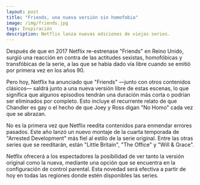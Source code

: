 ```yaml
---
layout: post
title: "Friends, una nueva versión sin homofobia"
image: /img/friends.jpg
tags: Inspiración
description: Netflix lanza nuevas ediciones de viejas series.
---
```


Después de que en 2017 Netflix re-estrenase "Friends" en Reino Unido, surgió una reacción en contra de las actitudes sexistas, homofóbicas y transfóbicas de la serie, a las que se había dado vía libre cuando se emitió por primera vez en los años 90.

Pero hoy, Netflix ha anunciado que "Friends" —junto con otros contenidos clásicos— saldrá junto a una nueva versión libre de estas escenas, lo que significa que algunos episodios tendrán una duración más corta o podrían ser eliminados por completo. Esto incluye el recurrente relato de que Chandler es gay o el hecho de que Joey y Ross digan "No Homo" cada vez que se abrazan.

No es la primera vez que Netflix reedita contenidos para enmendar errores pasados. Este año lanzó un nuevo montaje de la cuarta temporada de "Arrested Development" más fiel al estilo de la serie original. Entre las otras series que se reeditarán, están "Little Britain", "The Office" y "Will & Grace".

Netflix ofrecerá a los espectadores la posibilidad de ver tanto la versión original como la nueva, mediante una opción que se encuentra en la configuración de control parental. Esta novedad será efectiva a partir de hoy en todas las regiones donde estén disponibles las series.